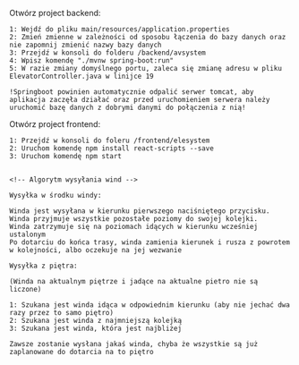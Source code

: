 Otwórz project backend:

    1: Wejdź do pliku main/resources/application.properties
    2: Zmień zmienne w zależności od sposobu łączenia do bazy danych oraz nie zapomnij zmienić nazwy bazy danych
    3: Przejdź w konsoli do folderu /backend/avsystem
    4: Wpisz komendę "./mvnw spring-boot:run" 
    5: W razie zmiany domyślnego portu, zaleca się zmianę adresu w pliku ElevatorController.java w linijce 19

    !Springboot powinien automatycznie odpalić serwer tomcat, aby aplikacja zaczęła działać oraz przed uruchomieniem serwera należy uruchomić bazę danych z dobrymi danymi do połączenia z nią!

Otwórz project frontend:

    1: Przejdź w konsoli do foleru /frontend/elesystem
    2: Uruchom komendę npm install react-scripts --save
    3: Uruchom komendę npm start


    <!-- Algorytm wysyłania wind -->

    Wysyłka w środku windy:

    Winda jest wysyłana w kierunku pierwszego naciśniętego przycisku.
    Winda przyjmuje wszystkie pozostałe poziomy do swojej kolejki.
    Winda zatrzymuje się na poziomach idących w kierunku wcześniej ustalonym
    Po dotarciu do końca trasy, winda zamienia kierunek i rusza z powrotem w kolejności, albo oczekuje na jej wezwanie

    Wysyłka z piętra:

    (Winda na aktualnym piętrze i jadące na aktualne pietro nie są liczone)

    1: Szukana jest winda idąca w odpowiednim kierunku (aby nie jechać dwa razy przez to samo piętro)
    2: Szukana jest winda z najmniejszą kolejką
    3: Szukana jest winda, która jest najbliżej

    Zawsze zostanie wysłana jakaś winda, chyba że wszystkie są już zaplanowane do dotarcia na to piętro